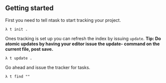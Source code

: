 
## Getting started

First you need to tell ntask to start tracking your project.

    λ t init .

Ones tracking is set up you can refresh the index by issuing `update`.
__Tip: Do atomic updates by having your editor issue the update-
command on the current file, post save.__

    λ t update .

Go ahead and issue the tracker for tasks.

    λ t find ""

